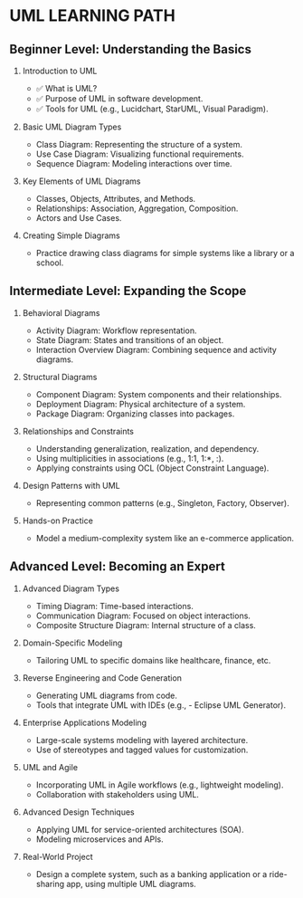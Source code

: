 # UML LEARNING PATH

## Beginner Level: Understanding the Basics
1. Introduction to UML

    - ✅ What is UML?
    - ✅ Purpose of UML in software development.
    - ✅ Tools for UML (e.g., Lucidchart, StarUML, Visual Paradigm).
2. Basic UML Diagram Types

    - Class Diagram: Representing the structure of a system.
    - Use Case Diagram: Visualizing functional requirements.
    - Sequence Diagram: Modeling interactions over time.
3. Key Elements of UML Diagrams

    - Classes, Objects, Attributes, and Methods.
    - Relationships: Association, Aggregation, Composition.
    - Actors and Use Cases.
4. Creating Simple Diagrams

    - Practice drawing class diagrams for simple systems like a library or a school.
## Intermediate Level: Expanding the Scope
1. Behavioral Diagrams

    - Activity Diagram: Workflow representation.
    - State Diagram: States and transitions of an object.
    - Interaction Overview Diagram: Combining sequence and activity diagrams.
2. Structural Diagrams

    - Component Diagram: System components and their relationships.
    - Deployment Diagram: Physical architecture of a system.
    - Package Diagram: Organizing classes into packages.
3. Relationships and Constraints

    - Understanding generalization, realization, and dependency.
    - Using multiplicities in associations (e.g., 1:1, 1:*, :).
    - Applying constraints using OCL (Object Constraint Language).
4. Design Patterns with UML

    - Representing common patterns (e.g., Singleton, Factory, Observer).
5. Hands-on Practice

    - Model a medium-complexity system like an e-commerce application.

## Advanced Level: Becoming an Expert
1. Advanced Diagram Types

    - Timing Diagram: Time-based interactions.
    - Communication Diagram: Focused on object interactions.
    - Composite Structure Diagram: Internal structure of a class.
2. Domain-Specific Modeling

    - Tailoring UML to specific domains like healthcare, finance, etc.
3. Reverse Engineering and Code Generation

    - Generating UML diagrams from code.
    - Tools that integrate UML with IDEs (e.g., - Eclipse UML Generator).
4. Enterprise Applications Modeling

    - Large-scale systems modeling with layered architecture.
    - Use of stereotypes and tagged values for customization.
5. UML and Agile

    - Incorporating UML in Agile workflows (e.g., lightweight modeling).
    - Collaboration with stakeholders using UML.
6. Advanced Design Techniques

    - Applying UML for service-oriented architectures (SOA).
    - Modeling microservices and APIs.
7. Real-World Project

    - Design a complete system, such as a banking application or a ride-sharing app, using multiple UML diagrams.